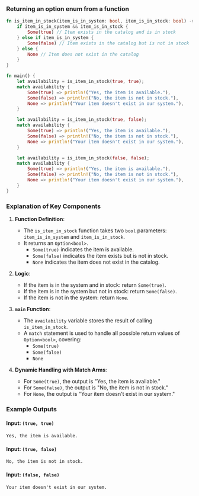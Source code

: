 ### Returning an option enum from a function

```rust
fn is_item_in_stock(item_is_in_system: bool, item_is_in_stock: bool) -> Option<bool> {
    if item_is_in_system && item_is_in_stock {
        Some(true) // Item exists in the catalog and is in stock
    } else if item_is_in_system {
        Some(false) // Item exists in the catalog but is not in stock
    } else {
        None // Item does not exist in the catalog
    }
}

fn main() {
    let availability = is_item_in_stock(true, true);
    match availability {
        Some(true) => println!("Yes, the item is available."),
        Some(false) => println!("No, the item is not in stock."),
        None => println!("Your item doesn't exist in our system."),
    }

    let availability = is_item_in_stock(true, false);
    match availability {
        Some(true) => println!("Yes, the item is available."),
        Some(false) => println!("No, the item is not in stock."),
        None => println!("Your item doesn't exist in our system."),
    }

    let availability = is_item_in_stock(false, false);
    match availability {
        Some(true) => println!("Yes, the item is available."),
        Some(false) => println!("No, the item is not in stock."),
        None => println!("Your item doesn't exist in our system."),
    }
}
```

### Explanation of Key Components

1. **Function Definition**:
   - The `is_item_in_stock` function takes two `bool` parameters: `item_is_in_system` and `item_is_in_stock`.
   - It returns an `Option<bool>`. 
     - `Some(true)` indicates the item is available.
     - `Some(false)` indicates the item exists but is not in stock.
     - `None` indicates the item does not exist in the catalog.

2. **Logic**:
   - If the item is in the system and in stock: return `Some(true)`.
   - If the item is in the system but not in stock: return `Some(false)`.
   - If the item is not in the system: return `None`.

3. **`main` Function**:
   - The `availability` variable stores the result of calling `is_item_in_stock`.
   - A `match` statement is used to handle all possible return values of `Option<bool>`, covering:
     - `Some(true)`
     - `Some(false)`
     - `None`

4. **Dynamic Handling with Match Arms**:
   - For `Some(true)`, the output is "Yes, the item is available."
   - For `Some(false)`, the output is "No, the item is not in stock."
   - For `None`, the output is "Your item doesn't exist in our system."

### Example Outputs
#### Input: `(true, true)`
```
Yes, the item is available.
```

#### Input: `(true, false)`
```
No, the item is not in stock.
```

#### Input: `(false, false)`
```
Your item doesn't exist in our system.
```

